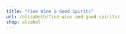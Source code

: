 ```yaml
---
title: "Fine Wine & Good Spirits"
url: /elizabeth/fine-wine-and-good-spirits/
shop: alcohol
---
```

